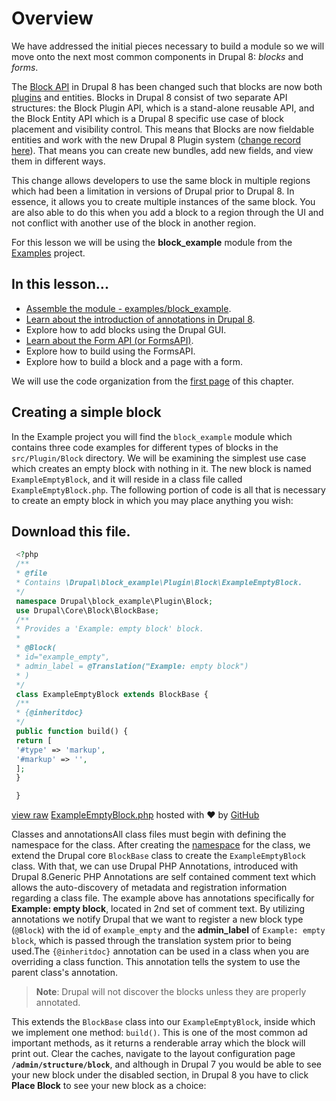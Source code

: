 <!--
{
"name" : "drupal-8-blocks-configuration-and-forms",
"version" : "0.0.1",
"title" : "Lesson 2.1 - Blocks and Configuration",
"description" : "Blocks and Configuration",
"freshnessDate" : 2015-12-11,
"homepage" : "https://docs.acquia.com/articles/drupal-8-blocks-configuration-and-forms",
"canonicalSource" : "https://docs.acquia.com/articles/drupal-8-blocks-configuration-and-forms",
"license" : "CC BY-SA"
}
-->

<!-- @section -->

# Overview

We have addressed the initial pieces necessary to build a module so we will move onto the next most common components in Drupal 8: _blocks_ and _forms_.

The [Block API](https://www.drupal.org/developing/api/8/block_api) in Drupal 8 has been changed such that blocks are now both [plugins](https://www.drupal.org/developing/api/8/plugins) and entities. Blocks in Drupal 8 consist of two separate API structures: the Block Plugin API, which is a stand-alone reusable API, and the Block Entity API which is a Drupal 8 specific use case of block placement and visibility control. This means that Blocks are now fieldable entities and work with the new Drupal 8 Plugin system ([change record here](https://www.drupal.org/node/1880620)). That means you can create new bundles, add new fields, and view them in different ways.

This change allows developers to use the same block in multiple regions which had been a limitation in versions of Drupal prior to Drupal 8\. In essence, it allows you to create multiple instances of the same block. You are also able to do this when you add a block to a region through the UI and not conflict with another use of the block in another region.

For this lesson we will be using the **block_example** module from the [Examples](http://drupal.org/project/examples) project.

<!-- @section -->

## In this lesson...

*   [Assemble the module - examples/block_example](https://docs.acquia.com/articles/drupal-8-blocks-configuration-and-forms#create).
*   [Learn about the introduction of annotations in Drupal 8](https://docs.acquia.com/articles/drupal-8-blocks-configuration-and-forms#classes).
*   Explore how to add blocks using the Drupal GUI.
*   [Learn about the Form API (or FormsAPI)](https://docs.acquia.com/articles/creating-forms-drupal-8).
*   Explore how to build using the FormsAPI.
*   Explore how to build a block and a page with a form.

We will use the code organization from the [first page](https://docs.acquia.com/articles/building-drupal-8-modules#code) of this chapter.

<!-- @section -->

## Creating a simple block

In the Example project you will find the `block_example` module which contains three code examples for different types of blocks in the `src/Plugin/Block` directory. We will be examining the simplest use case which creates an empty block with nothing in it. The new block is named `ExampleEmptyBlock`, and it will reside in a class file called `ExampleEmptyBlock.php`. The following portion of code is all that is necessary to create an empty block in which you may place anything you wish:

<!-- @section -->

## Download this file.

```php
 <?php
 /**
 * @file
 * Contains \Drupal\block_example\Plugin\Block\ExampleEmptyBlock.
 */
 namespace Drupal\block_example\Plugin\Block;
 use Drupal\Core\Block\BlockBase;
 /**
 * Provides a 'Example: empty block' block.
 *
 * @Block(
 * id="example_empty",
 * admin_label = @Translation("Example: empty block")
 * )
 */
 class ExampleEmptyBlock extends BlockBase {
 /**
 * {@inheritdoc}
 */
 public function build() {
 return [
 '#type' => 'markup',
 '#markup' => '',
 ];
 }

 }
```

[view raw](https://gist.github.com/acquialibrary/196dca7dd1edbbf32bbe/raw/0e457a5e87a54e7899640b424886070e8a8e26d5/ExampleEmptyBlock.php) [ExampleEmptyBlock.php](https://gist.github.com/acquialibrary/196dca7dd1edbbf32bbe#file-exampleemptyblock-php) hosted with ❤ by [GitHub](https://github.com)

Classes and annotationsAll class files must begin with defining the namespace for the class. After creating the [namespace](https://docs.acquia.com/articles/php.net/manual/en/language.namespaces.php) for the class, we extend the Drupal core `BlockBase` class to create the `ExampleEmptyBlock` class. With that, we can use Drupal PHP Annotations, introduced with Drupal 8.Generic PHP Annotations are self contained comment text which allows the auto-discovery of metadata and registration information regarding a class file. The example above has annotations specifically for **Example: empty block**, located in 2nd set of comment text. By utilizing annotations we notify Drupal that we want to register a new block type (`@Block`) with the id of `example_empty` and the **admin_label** of `Example: empty block`, which is passed through the translation system prior to being used.The `{@inheritdoc}` annotation can be used in a class when you are overriding a class function. This annotation tells the system to use the parent class's annotation.

> **Note**:
Drupal will not discover the blocks unless they are properly annotated.

This extends the `BlockBase` class into our `ExampleEmptyBlock`, inside which we implement one method: `build()`. This is one of the most common ad important methods, as it returns a renderable array which the block will print out.
Clear the caches, navigate to the layout configuration page **`/admin/structure/block`**, and although in Drupal 7 you would be able to see your new block under the disabled section, in Drupal 8 you have to click **Place Block** to see your new block as a choice:
